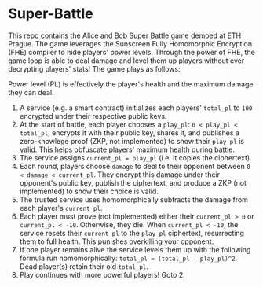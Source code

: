 # Super-Battle
This repo contains the Alice and Bob Super Battle game demoed at ETH Prague. The game leverages the Sunscreen Fully Homomorphic Encryption (FHE) compiler to hide players' power levels. Through the power of FHE, the game loop is able to deal damage and level them up players without ever decrypting players' stats! The game plays as follows:

Power level (PL) is effectively the player's health and the maximum damage they can deal.

1. A service (e.g. a smart contract) initializes each players' `total_pl` to `100` encrypted under their respective public keys.
2. At the start of battle, each player chooses a `play_pl`: `0 < play_pl < total_pl`, encrypts it with their public key, shares it, and publishes a zero-knowlege proof (ZKP, not implemented) to show their `play_pl` is valid. This helps obfuscate players' maximum health during battle.
3. The service assigns `current_pl = play_pl` (i.e. it copies the ciphertext).
4. Each round, players choose `damage` to deal to their opponent between `0 < damage < current_pl`. They encrypt this damage under their opponent's public key, publish the ciphertext, and produce a ZKP (not implemented) to show their choice is valid.
5. The trusted service uses homomorphically subtracts the damage from each player's `current_pl`.
6. Each player must prove (not implemented) either their `current_pl > 0` or `current_pl < -10`. Otherwise, they die. When `current_pl < -10`, the service resets their `current_pl` to the `play_pl` ciphertext, resurrecting them to full health. This punishes overkilling your opponent.
7. If one player remains alive the service levels them up with the following formula run homomorphically: `total_pl = (total_pl - play_pl)^2`. Dead player(s) retain their old `total_pl`.
8. Play continues with more powerful players! Goto 2.
